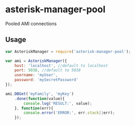 # asterisk-manager-pool
Pooled AMI connections

## Usage

```js
var AsteriskManager = require('asterisk-manager-pool');

var ami = AsteriskManager({
	host: 'localhost', //default to localhost
	port: 5038, //default to 5038
	username: 'myUser',
	password: 'mySecretPassword'
});

ami.DBGet('myFamily', 'myKey')
	.done(function(value){
		console.log('RESULT:', value);
	}, function(err){
		console.error('ERROR:', err.stack||err);
	});
```